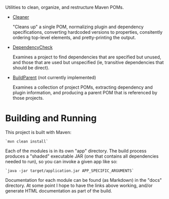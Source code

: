 Utilities to clean, organize, and restructure Maven POMs.

* [Cleaner](docs/cleaner.md)

    "Cleans up" a single POM, normalizing plugin and dependency specifications, converting hardcoded versions
    to properties, consitently ordering top-level elements, and pretty-printing the output.

* [DependencyCheck](docs/dependency.md)

    Examines a project to find dependencies that are specified but unused, and those that are used but
    unspecified (ie, transitive dependencies that should be direct).

* [BuildParent](docs/parent.md) (not currently implemented)

    Examines a collection of project POMs, extracting dependency and plugin information, and producing
    a parent POM that is referenced by those projects.


# Building and Running

This project is built with Maven:

    `mvn clean install`

Each of the modules is in its own "app" directory. The build process produces a "shaded" executable JAR
(one that contains all dependencies needed to run), so you can invoke a given app like so:

    `java -jar target/application.jar APP_SPECIFIC_ARGUMENTS`

Documentation for each module can be found (as Markdown) in the "docs" directory. At some point I hope
to have the links above working, and/or generate HTML documentation as part of the build.
